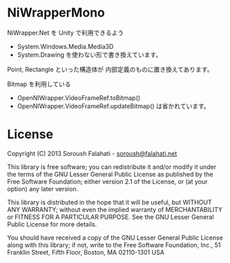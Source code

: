 NiWrapperMono
=============

NiWrapper.Net を Unity で利用できるよう
* System.Windows.Media.Media3D
* System.Drawing
を使わない形で書き換えています。

Point, Rectangle といった構造体が
内部定義のものに置き換えてあります。

Bitmap を利用している
* OpenNIWrapper.VideoFrameRef.toBitmap()
* OpenNIWrapper.VideoFrameRef.updateBitmap()
は省かれています。




License
=============
Copyright (C) 2013 Soroush Falahati - soroush@falahati.net

This library is free software; you can redistribute it and/or
modify it under the terms of the GNU Lesser General Public
License as published by the Free Software Foundation; either
version 2.1 of the License, or (at your option) any later version.

This library is distributed in the hope that it will be useful,
but WITHOUT ANY WARRANTY; without even the implied warranty of
MERCHANTABILITY or FITNESS FOR A PARTICULAR PURPOSE.  See the GNU
Lesser General Public License for more details.

You should have received a copy of the GNU Lesser General Public
License along with this library; if not, write to the Free Software
Foundation, Inc., 51 Franklin Street, Fifth Floor, Boston, MA  02110-1301  USA